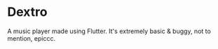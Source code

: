 # Dextro

A music player made using Flutter. 
It's extremely basic & buggy, not to mention, epiccc. 
